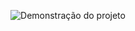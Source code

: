 <p align="center">
<img src=".github/previw.png" alt= "Demonstração do projeto" width=" >%" />
</p>
